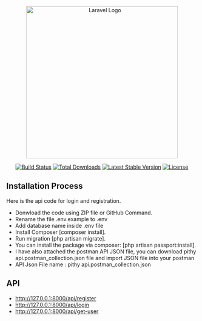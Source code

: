 <p align="center"><a href="https://laravel.com" target="_blank"><img src="https://raw.githubusercontent.com/laravel/art/master/logo-lockup/5%20SVG/2%20CMYK/1%20Full%20Color/laravel-logolockup-cmyk-red.svg" width="400" alt="Laravel Logo"></a></p>

<p align="center">
<a href="https://travis-ci.org/laravel/framework"><img src="https://travis-ci.org/laravel/framework.svg" alt="Build Status"></a>
<a href="https://packagist.org/packages/laravel/framework"><img src="https://img.shields.io/packagist/dt/laravel/framework" alt="Total Downloads"></a>
<a href="https://packagist.org/packages/laravel/framework"><img src="https://img.shields.io/packagist/v/laravel/framework" alt="Latest Stable Version"></a>
<a href="https://packagist.org/packages/laravel/framework"><img src="https://img.shields.io/packagist/l/laravel/framework" alt="License"></a>
</p>

## Installation Process

Here is the api code for login and registration. 

- Donwload the code using ZIP file or GitHub Command.
- Rename the file .env.example to .env
- Add database name inside .env file
- Install Composer [composer install].
- Run migration [php artisan migrate].
- You can install the package via composer: [php artisan passport:install].
- I have also attached the postman API JSON file, you can download pithy api.postman_collection.json file and import JSON file into your postman
- API Json File name : pithy api.postman_collection.json


## API

- http://127.0.0.1:8000/api/register
- http://127.0.0.1:8000/api/login
- http://127.0.0.1:8000/api/get-user